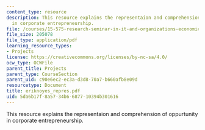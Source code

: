 ```yaml
---
content_type: resource
description: This resource explains the representaion and comprehension of oppurtunity
  in corporate entrepreneurship.
file: /courses/15-575-research-seminar-in-it-and-organizations-economic-perspectives-spring-2004/5da6b17f8a5734b6687710394b301616_eriknoyes_repres.pdf
file_size: 205078
file_type: application/pdf
learning_resource_types:
- Projects
license: https://creativecommons.org/licenses/by-nc-sa/4.0/
ocw_type: OCWFile
parent_title: Projects
parent_type: CourseSection
parent_uid: c90e6ec2-ec3a-d3d8-70a7-b660afb8e09d
resourcetype: Document
title: eriknoyes_repres.pdf
uid: 5da6b17f-8a57-34b6-6877-10394b301616
---
```

This resource explains the representaion and comprehension of oppurtunity in corporate entrepreneurship.